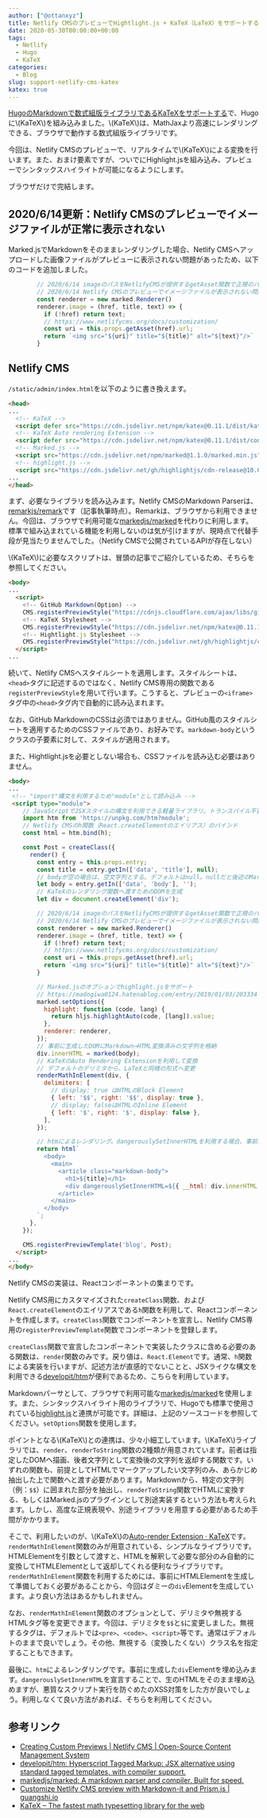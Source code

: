 ```yaml
---
author: ["@ottanxyz"]
title: Netlify CMSのプレビューでHightlight.js + KaTeX（LaTeX）をサポートする
date: 2020-05-30T00:00:00+00:00
tags:
  - Netlify
  - Hugo
  - KaTeX
categories:
  - Blog
slug: support-netlify-cms-katex
katex: true
---
```

[HugoのMarkdownで数式組版ライブラリであるKaTeXをサポートする](/posts/2020/05/support-hugo-katex/)で、Hugoに\\(KaTeX\\)を組み込みました。\\(KaTeX\\)は、MathJaxより高速にレンダリングできる、ブラウザで動作する数式組版ライブラリです。

今回は、Netlify CMSのプレビューで、リアルタイムで\\(KaTeX\\)による変換を行います。また、おまけ要素ですが、ついでにHighlight.jsを組み込み、プレビューでシンタックスハイライトが可能になるようにします。

ブラウザだけで完結します。

## 2020/6/14更新：Netlify CMSのプレビューでイメージファイルが正常に表示されない

Marked.jsでMarkdownをそのままレンダリングした場合、Netlify CMSへアップロードした画像ファイルがプレビューに表示されない問題があったため、以下のコードを追加しました。

```javascript
        // 2020/6/14 imageのパスをNetlifyCMSが提供するgetAsset関数で正規のパスに変換
        // 2020/6/14 Netlify CMSのプレビューでイメージファイルが表示されない問題に対応
        const renderer = new marked.Renderer()
        renderer.image = (href, title, text) => {
          if (!href) return text;
          // https://www.netlifycms.org/docs/customization/
          const uri = this.props.getAsset(href).url;
          return `<img src="${uri}" title="${title}" alt="${text}"/>`
        }
```

## Netlify CMS

`/static/admin/index.html`を以下のように書き換えます。

```html
<head>
...
  <!-- KaTeX -->
  <script defer src="https://cdn.jsdelivr.net/npm/katex@0.11.1/dist/katex.min.js" integrity="sha384y23I5Q6l+B6vatafAwxRu/0oK/79VlbSz7Q9aiSZUvyWYIYsd+qj+o24G5ZU2zJz" crossorigin="anonymous"></script>
  <!-- KaTeX Auto rendering Extension -->
  <script defer src="https://cdn.jsdelivr.net/npm/katex@0.11.1/dist/contrib/auto-render.min.js" integrity="sha384-kWPLUVMOks5AQFrykwIup5lo0m3iMkkHrD0uJ4H5cjeGihAutqP0yW0J6dpFiVkI" crossorigin="anonymous"></script>
  <!-- Marked.js -->
  <script src="https://cdn.jsdelivr.net/npm/marked@1.1.0/marked.min.js" integrity="sha256-GGbzkRkTtLnv3bOg61WAnkjYHxtsiVqu+tjMj6ssDVw=" crossorigin="anonymous"></script>
  <!-- highlight.js -->
  <script src="https://cdn.jsdelivr.net/gh/highlightjs/cdn-release@10.0.3/build/highlight.min.js"></script>
...
</head>
```

まず、必要なライブラリを読み込みます。Netlify CMSのMarkdown Parserは、[remarkjs/remark](https://github.com/remarkjs/remark)です（記事執筆時点）。Remarkは、ブラウザから利用できません。今回は、ブラウザで利用可能な[markedjs/marked](https://github.com/markedjs/marked)を代わりに利用します。標準で組み込まれている機能を利用しないのは気が引けますが、現時点で代替手段が見当たりませんでした。（Netlify CMSで公開されているAPIが存在しない）

\\(KaTeX\\)に必要なスクリプトは、冒頭の記事でご紹介しているため、そちらを参照してください。

```html
<body>
...
  <script>
    <!-- GitHub Markdown(Option) -->
    CMS.registerPreviewStyle("https://cdnjs.cloudflare.com/ajax/libs/github-markdown-css/4.0.0/github-markdown.min.css");
    <!-- KaTeX Stylesheet -->
    CMS.registerPreviewStyle("https://cdn.jsdelivr.net/npm/katex@0.11.1/dist/katex.min.css");
    <!-- Hightlight.js Stylesheet -->
    CMS.registerPreviewStyle("https://cdn.jsdelivr.net/gh/highlightjs/cdn-release@10.0.3/build/styles/github-gist.min.css")
  </script>
...
```

続いて、Netlify CMSへスタイルシートを適用します。スタイルシートは、`<head>`タグに記述するのではなく、Netlify CMS専用の関数である`registerPreviewStyle`を用いて行います。こうすると、プレビューの`<iframe>`タグ中の`<head>`タグ内で自動的に読み込まれます。

なお、GitHub MarkdownのCSSは必須ではありません。GitHub風のスタイルシートを適用するためのCSSファイルであり、お好みです。`markdown-body`というクラスの子要素に対して、スタイルが適用されます。

また、Hightlight.jsを必要としない場合も、CSSファイルを読み込む必要はありません。

```html
<body>
...
 <!-- "import"構文を利用するため"module"として読み込み -->
 <script type="module">
    // JavaScriptでJSXスタイルの構文を利用できる軽量ライブラリ。トランスパイル不要。HTMLのレンダリング目的のみで利用
    import htm from 'https://unpkg.com/htm?module';
    // Netlify CMSのh関数（React.createElementのエイリアス）のバインド
    const html = htm.bind(h);

    const Post = createClass({
      render() {
        const entry = this.props.entry;
        const title = entry.getIn(['data', 'title'], null);
        // bodyが空の場合は、空文字列とする。デフォルトはnull。nullだと後述のMarkdown変換の際にエラーとなる
        let body = entry.getIn(['data', 'body'], '');
        // KaTeXのレンダリング関数へ渡すためのDOMを生成
        let div = document.createElement('div');

        // 2020/6/14 imageのパスをNetlifyCMSが提供するgetAsset関数で正規のパスに変換
        // 2020/6/14 Netlify CMSのプレビューでイメージファイルが表示されない問題に対応
        const renderer = new marked.Renderer()
        renderer.image = (href, title, text) => {
          if (!href) return text;
          // https://www.netlifycms.org/docs/customization/
          const uri = this.props.getAsset(href).url;
          return `<img src="${uri}" title="${title}" alt="${text}"/>`
        }

        // Marked.jsのオプションでhighlight.jsをサポート
        // https://madogiwa0124.hatenablog.com/entry/2019/01/03/203334
        marked.setOptions({
          highlight: function (code, lang) {
            return hljs.highlightAuto(code, [lang]).value;
          },
          renderer: renderer,
        });
        // 事前に生成したDOMにMarkdown→HTML変換済みの文字列を格納
        div.innerHTML = marked(body);
        // KaTeXのAuto Rendering Extensionを利用して変換
        // デフォルトのデリミタから、LaTeXと同様の形式へ変更
        renderMathInElement(div, {
          delimiters: [
            // display: true はHTMLのBlock Element
            { left: '$$', right: '$$', display: true },
            // display; falseはHTMLのInline Element
            { left: '$', right: '$', display: false },
          ],
        });

        // htmによるレンダリング。dangerouslySetInnerHTMLを利用する場合、事前にサニタイズによるXSS対策を推奨
        return html`
          <body>
            <main>
              <article class="markdown-body">
                <h1>${title}</h1>
                <div dangerouslySetInnerHTML=${{ __html: div.innerHTML }}></div>
              </article>
            </main>
          </body>
        `;
      },
    });

    CMS.registerPreviewTemplate('blog', Post);
  </script>
...
</body>
```

Netlify CMSの実装は、Reactコンポーネントの集まりです。

Netlify CMS用にカスタマイズされた`createClass`関数、および`React.createElement`のエイリアスである`h`関数を利用して、Reactコンポーネントを作成します。`createClass`関数でコンポーネントを宣言し、Netlify CMS専用の`registerPreviewTemplate`関数でコンポーネントを登録します。

`createClass`関数で宣言したコンポーネントで実装したクラスに含める必要のある関数は、`render`関数のみです。戻り値は、`React.Element`です。通常、`h`関数による実装を行いますが、記述方法が直感的でないことと、JSXライクな構文を利用できる[developit/htm](https://github.com/developit/htm/)が便利であるため、こちらを利用しています。

Markdownパーサとして、ブラウザで利用可能な[markedjs/marked](https://github.com/markedjs/marked)を使用します。また、シンタックスハイライト用のライブラリで、Hugoでも標準で使用されている[highlight.js](https://highlightjs.org/)と連携が可能です。詳細は、上記のソースコードを参照してください。`setOptions`関数を使用します。

ポイントとなる\\(KaTeX\\)との連携は、少々小細工しています。\\(KaTeX\\)ライブラリでは、`render`、`renderToString`関数の2種類が用意されています。前者は指定したDOMへ描画、後者文字列として変換後の文字列を返却する関数です。いずれの関数も、前提としてHTMLでマークアップしたい文字列のみ、あらかじめ抽出した上で関数へと渡す必要があります。Markdownから、特定の文字列（例：`$$`）に囲まれた部分を抽出し、`renderToString`関数でHTMLに変換する、もしくはMarked.jsのプラグインとして別途実装するという方法も考えられます。しかし、高度な正規表現や、別途ライブラリを用意する必要があるため手間がかかります。

そこで、利用したいのが、\\(KaTeX\\)の[Auto-render Extension · KaTeX](https://katex.org/docs/autorender.html)です。`renderMathInElement`関数のみが用意されている、シンプルなライブラリです。HTMLElementを引数として渡すと、HTMLを解釈して必要な部分のみ自動的に変換してHTMLElementとして返却してくれる便利なライブラリです。`renderMathInElement`関数を利用するためには、事前にHTMLElementを生成して準備しておく必要があることから、今回はダミーの`div`Elementを生成しています。より良い方法はあるかもしれません。

なお、`renderMathInElement`関数のオプションとして、デリミタや無視するHTMLタグ等を変更できます。今回は、デリミタを`$$`と`$`に変更しました。無視するタグは、デフォルトでは`<pre>`、`<code>`、`<script>`等です。通常はデフォルトのままで良いでしょう。その他、無視する（変換したくない）クラス名を指定することもできます。

最後に、`htm`によるレンダリングです。事前に生成した`div`Elementを埋め込みます。`dangerouslySetInnerHTML`を宣言することで、生のHTMLをそのまま埋め込めますが、悪質なスクリプト実行を防ぐめたのXSS対策をした方が良いでしょう。利用しなくて良い方法があれば、そちらを利用してください。

## 参考リンク

* [Creating Custom Previews | Netlify CMS | Open-Source Content Management System](https://www.netlifycms.org/docs/customization/)
* [developit/htm: Hyperscript Tagged Markup: JSX alternative using standard tagged templates, with compiler support.](https://github.com/developit/htm/)
* [markedjs/marked: A markdown parser and compiler. Built for speed.](https://github.com/markedjs/marked)
* [Customize Netlify CMS preview with Markdown-it and Prism.js | guangshi.io](https://www.guangshi.io/posts/customize-netlify-cms-preview/)
* [KaTeX – The fastest math typesetting library for the web](https://katex.org/)
